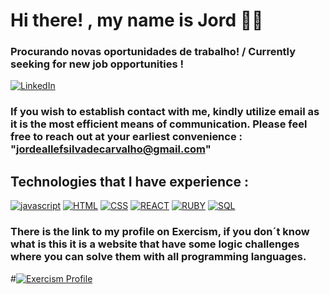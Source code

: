 
# Hi there! , my name is Jord 🖖🏻

### Procurando novas oportunidades de trabalho! / Currently seeking for new job opportunities !
[![LinkedIn](https://img.shields.io/badge/LinkedIn-0077B5?style=for-the-badge&logo=linkedin&logoColor=white)](https://www.linkedin.com/in/jord-allef-383aba240/)
### If you wish to establish contact with me, kindly utilize email as it is the most efficient means of communication. Please feel free to reach out at your earliest convenience : "jordeallefsilvadecarvalho@gmail.com"
## Technologies that I have experience :
  

[![javascript](https://img.shields.io/badge/JavaScript-323330?style=for-the-badge&logo=javascript&logoColor=F7DF1E)](https://developer.mozilla.org/pt-BR/docs/Web/JavaScript)
[![HTML](https://img.shields.io/badge/HTML5-E34F26?style=for-the-badge&logo=html5&logoColor=white)](https://developer.mozilla.org/pt-BR/docs/Web/HTML)
[![CSS](https://img.shields.io/badge/CSS3-1572B6?style=for-the-badge&logo=css3&logoColor=white)](https://developer.mozilla.org/pt-BR/docs/Web/CSS)
[![REACT](https://img.shields.io/badge/React-20232A?style=for-the-badge&logo=react&logoColor=61DAFB)](https://react.dev/)
[![RUBY](https://img.shields.io/badge/Ruby-CC342D?style=for-the-badge&logo=ruby&logoColor=white)](https://www.ruby-lang.org/en/documentation/)
[![SQL](https://img.shields.io/badge/MySQL-00000F?style=for-the-badge&logo=mysql&logoColor=white)](https://dev.mysql.com/doc/)

### There is the link to my profile on Exercism, if you don´t know what is this it is a website that have some logic challenges where you can solve them with all programming languages.

#[![Exercism Profile](https://img.shields.io/badge/Exercism-00000F?style=for-the-badge&logo=exercism&logoColor=purple)](https://img.shields.io/badge/MySQL-00000F?style=for-the-badge&logo=mysql&logoColor=white)


